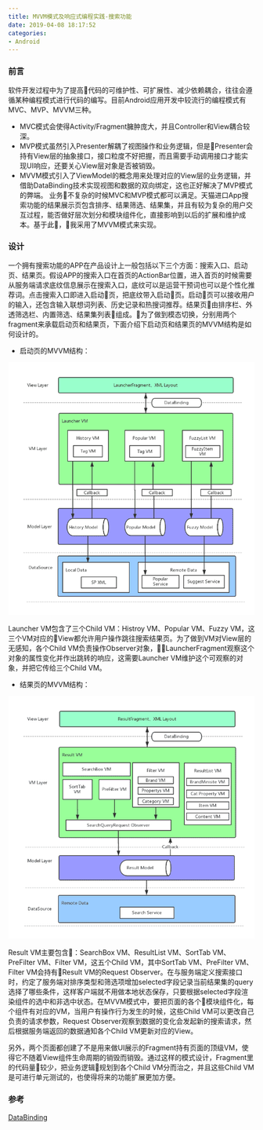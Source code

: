 ```yaml
---
title: MVVM模式及响应式编程实践-搜索功能
date: 2019-04-08 18:17:52
categories:
- Android
---
```

### 前言

软件开发过程中为了提高代码的可维护性、可扩展性、减少依赖耦合，往往会遵循某种编程模式进行代码的编写。目前Android应用开发中较流行的编程模式有MVC、MVP、MVVM三种。
- MVC模式会使得Activity/Fragment臃肿庞大，并且Controller和View耦合较深。
- MVP模式虽然引入Presenter解耦了视图操作和业务逻辑，但是Presenter会持有View层的抽象接口，接口粒度不好把握，而且需要手动调用接口才能实现UI响应，还要关心View层对象是否被销毁。
- MVVM模式引入了ViewModel的概念用来处理对应的View层的业务逻辑，并借助DataBinding技术实现视图和数据的双向绑定，这也正好解决了MVP模式的弊端。
业务不复杂的时候MVC和MVP模式都可以满足。天猫进口App搜索功能的结果展示页包含排序、结果筛选、结果集，并且有较为复杂的用户交互过程，能否做好层次划分和模块组件化，直接影响到以后的扩展和维护成本。基于此，我采用了MVVM模式来实现。

### 设计

一个拥有搜索功能的APP在产品设计上一般包括以下三个方面：搜索入口、启动页、结果页。假设APP的搜索入口在首页的ActionBar位置，进入首页的时候需要从服务端请求底纹信息展示在搜索入口，底纹可以是运营干预词也可以是个性化推荐词。点击搜索入口即进入启动页，把底纹带入启动页。启动页可以接收用户的输入，还包含输入联想词列表、历史记录和热搜词推荐。结果页由排序栏、外透筛选栏、内置筛选、结果集列表组成。为了做到模态切换，分别用两个fragment来承载启动页和结果页，下面介绍下启动页和结果页的MVVM结构是如何设计的。

- 启动页的MVVM结构：

![1](MVVM模式及响应式编程实践-搜索功能/launcher.png)

Launcher VM包含了三个Child VM：Histroy VM、Popular VM、Fuzzy VM，这三个VM对应的View都允许用户操作跳往搜索结果页。为了做到VM对View层的无感知，各个Child VM负责操作Observer对象，LauncherFragment观察这个对象的属性变化并作出跳转的响应，这需要Launcher VM维护这个可观察的对象，并把它传给三个Child VM。

- 结果页的MVVM结构：

![2](MVVM模式及响应式编程实践-搜索功能/result.png)

Result VM主要包含：SearchBox VM、ResultList VM、SortTab VM、PreFilter VM、Filter VM，这五个Child VM，其中SortTab VM、PreFilter VM、Filter VM会持有Result VM的Request Observer。在与服务端定义搜索接口时，约定了服务端对排序类型和筛选项增加selected字段记录当前结果集的query选择了哪些条件，这样客户端就不用做本地状态保存，只要根据selected字段渲染组件的选中和非选中状态。在MVVM模式中，要把页面的各个模块组件化，每个组件有对应的VM，当用户有操作行为发生的时候，这些Child VM可以更改自己负责的请求参数，Request Observer观察到数据的变化会发起新的搜索请求，然后根据服务端返回的数据通知各个Child VM更新对应的View。

另外，两个页面都创建了不是用来做UI展示的Fragment持有页面的顶级VM，使得它不随着View组件生命周期的销毁而销毁。通过这样的模式设计，Fragment里的代码量较少，把业务逻辑规划到各个Child VM分而治之，并且这些Child VM是可进行单元测试的，也使得将来的功能扩展更加方便。

### 参考
[DataBinding](https://blog.csdn.net/u011897062/article/details/82185027)

